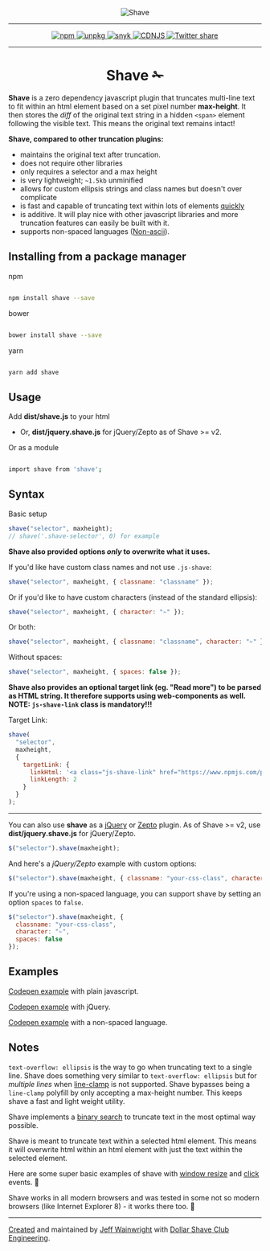 <p align="center">
  <img alt="Shave" src="https://yowainwright.imgix.net/gh/shave-thin.svg" />
</p>
<hr>
<p align="center">
  <a href="https://www.npmjs.com/package/shave">
    <img src="https://badge.fury.io/js/shave.svg" alt="npm" />
  </a>
  <a href="https://unpkg.com/shave@latest/dist/shave.min.js">
    <img alt="unpkg" src="https://img.shields.io/badge/unpkg-link-blue.svg">
  </a>
   <a href="https://snyk.io/test/github/yowainwright/shave">
    <img alt="snyk" src="https://snyk.io/test/github/yowainwright/shave/badge.svg" />
  </a>
  <a href="https://cdnjs.com/libraries/shave">
    <img src="https://img.shields.io/cdnjs/v/shave.svg" alt="CDNJS" />
  </a>
  <a href="https://twitter.com/home?status=Shave%20is%20a%200%20dep%20js%20lib%20that%20truncates%20multiline%20text%20to%20fit%20within%20a%20html%20element%20%E2%9C%81https%3A%2F%2Fgithub.com%2Fdollarshaveclub%2Fshave%20%40DSCEngineering%20%23JavaScript%20%F0%9F%92%AA">
    <img src="https://img.shields.io/twitter/url/http/shields.io.svg?style=social&maxAge=2592000" alt="Twitter share" />
  </a>
</p>

---

<h1 align="center">Shave ✁</h1>

**Shave** is a zero dependency javascript plugin that truncates multi-line text to fit within an html element based on a set pixel number **max-height**. It then stores the _diff_ of the original text string in a hidden `<span>` element following the visible text. This means the original text remains intact!

**Shave, compared to other truncation plugins:**

- maintains the original text after truncation.
- does not require other libraries
- only requires a selector and a max height
- is very lightweight; `~1.5kb` unminified
- allows for custom ellipsis strings and class names but doesn't over complicate
- is fast and capable of truncating text within lots of elements [quickly](http://codepen.io/pwfisher/full/ozVAyr/)
- is additive. It will play nice with other javascript libraries and more truncation features can easily be built with it.
- supports non-spaced languages ([Non-ascii](https://en.wikipedia.org/wiki/ASCII)).

## Installing from a package manager

npm

```sh

npm install shave --save

```

bower

```sh

bower install shave --save

```

yarn

```sh

yarn add shave

```

## Usage

Add **dist/shave.js** to your html

- Or, **dist/jquery.shave.js** for jQuery/Zepto as of Shave >= v2.

Or as a module

```sh

import shave from 'shave';

```

## Syntax

Basic setup

```javascript
shave("selector", maxheight);
// shave('.shave-selector', 0) for example
```

**Shave also provided options _only_ to overwrite what it uses.**

If you'd like have custom class names and not use `.js-shave`:

```javascript
shave("selector", maxheight, { classname: "classname" });
```

Or if you'd like to have custom characters (instead of the standard ellipsis):

```javascript
shave("selector", maxheight, { character: "✁" });
```

Or both:

```javascript
shave("selector", maxheight, { classname: "classname", character: "✁" });
```

Without spaces:

```javascript
shave("selector", maxheight, { spaces: false });
```

**Shave also provides an optional target link (eg. "Read more") to be parsed as HTML string. It therefore supports using web-components as well. NOTE: ```js-shave-link``` class is mandatory!!!**

Target Link:

```javascript
shave(
  "selector",
  maxheight,
  {
    targetLink: {
      linkHtml: '<a class="js-shave-link" href="https://www.npmjs.com/package/shave" target="_blank" aria-lable="Read more" title="Read more">Read more</a>',
      linkLength: 2
    }
  }
);
```

---

You can also use **shave** as a [jQuery](http://jquery.com/) or [Zepto](http://zeptojs.com/) plugin. As of Shave >= v2, use **dist/jquery.shave.js** for jQuery/Zepto.

```javascript
$("selector").shave(maxheight);
```

And here's a _jQuery/Zepto_ example with custom options:

```javascript
$("selector").shave(maxheight, { classname: "your-css-class", character: "✁" });
```

If you're using a non-spaced language, you can support shave by setting an option `spaces` to `false`.

```javascript
$("selector").shave(maxheight, {
  classname: "your-css-class",
  character: "✁",
  spaces: false
});
```

## Examples

[Codepen example](http://codepen.io/yowainwright/pen/5f471214df90f43c7996c5914c88e858/) with plain javascript.

[Codepen example](http://codepen.io/yowainwright/pen/c35ad7a281bc58ce6f89d2adb94c5d14/) with jQuery.

[Codepen example](http://codepen.io/yowainwright/pen/wzVgMp) with a non-spaced language.

## Notes

`text-overflow: ellipsis` is the way to go when truncating text to a single line. Shave does something very similar to `text-overflow: ellipsis` but for _multiple lines_ when [line-clamp](https://caniuse.com/#feat=css-line-clamp) is not supported. Shave bypasses being a `line-clamp` polyfill by only accepting a max-height number. This keeps shave a fast and light weight utility.

Shave implements a [binary search](http://oli.me.uk/2013/06/08/searching-javascript-arrays-with-a-binary-search/) to truncate text in the most optimal way possible.

Shave is meant to truncate text within a selected html element. This means it will overwrite html within an html element with just the text within the selected element.

Here are some super basic examples of shave with [window resize](http://codepen.io/yowainwright/pen/yVBxGY) and [click](http://codepen.io/yowainwright/pen/PbYdvL/) events. 🙌

Shave works in all modern browsers and was tested in some not so modern browsers (like Internet Explorer 8) - it works there too. 🍻

---

[Created](https://github.com/yowainwright/truncated.js) and maintained by [Jeff Wainwright](https://github.com/yowainwright) with [Dollar Shave Club Engineering](https://github.com/dollarshaveclub).
